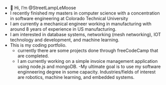- 👋 Hi, I’m @StreetLampLeMoose
- I recently finished my masters in computer science with a concentration in software engineering at Colorado Technical University
- I am currently a mechanical engineer working in manufacturing with around 8 years of experience in US manufacturing.
- I am interested in database systems, networking (mesh networking), IOT technology and development, and machine learning.
- This is my coding portfolio.
    - currently there are some projects done through freeCodeCamp that are completed.
    - I am currently working on a simple invoice management application using node.js and mongoDB.
-My ultimate goal is to use my software enginneering degree in some capacity. Industries/fields of interest are robotics, machine learning, and embedded systems. 

<!---
StreetLampLeMoose/StreetLampLeMoose is a ✨ special ✨ repository because its `README.md` (this file) appears on your GitHub profile.
You can click the Preview link to take a look at your changes.
--->
